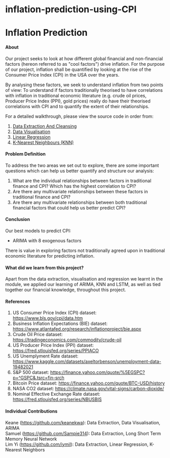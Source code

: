 # inflation-prediction-using-CPI

# Inflation Prediction

#### About
Our project seeks to look at how different global financial and non-financial factors (hereon referred to as "cool factors") drive inflation. For the purpose of our project, inflation shall be quantified by looking at the rise of the Consumer Price Index (CPI) in the USA over the years.

By analysing these factors, we seek to understand inflation from two points of view:
To understand if factors traditionally theorised to have correlations with inflation in traditional economic literature (e.g. crude oil prices, Producer Price Index (PPI), gold prices) really do have their theorised correlations with CPI and to quantify the extent of their relationships.


For a detailed walkthrough, please view the source code in order from:
1. [Data Extraction And Cleansing](https://github.com/senrajah/inflation-prediction-using-CPI/blob/main/DataExtractionAndCleansing.ipynb)
2. [Data Visualisation](https://github.com/senrajah/inflation-prediction-using-CPI/blob/main/DataVisualization.ipynb)
3. [Linear Regression](http://localhost:8890/notebooks/Documents%2FPersonal%2Fberkeley_projects%2Fcapstone%2Finflation-prediction-using-CPI%2FLinearRegression.ipynb)
4. [K-Nearest Neighbours (KNN)](http://localhost:8890/notebooks/Documents%2FPersonal%2Fberkeley_projects%2Fcapstone%2Finflation-prediction-using-CPI%2FKNN.ipynb)


#### Problem Definition
To address the two areas we set out to explore, there are some important questions which can help us better quantify and structure our analysis:
1. What are the individual relationships between factors in traditional finance and CPI? Which has the highest correlation to CPI?
2. Are there any multivariate relationships between these factors in traditional finance and CPI?
3. Are there any multivariate relationships between both traditional financial factors that could help us better predict CPI?

#### Conclusion
Our best models to predict CPI:
- ARIMA with 8 exogenous factors

There is value in exploring factors not traditionally agreed upon in traditional economic literature for predicting inflation.

#### What did we learn from this project?
Apart from the data extraction, visualisation and regression we learnt in the module, we applied our learning of ARIMA, KNN and LSTM, as well as tied together our financial knowledge, throughout this project.

#### References
1. US Consumer Price Index (CPI) dataset: https://www.bls.gov/cpi/data.htm
2. Business Inflation Expectations (BIE) dataset: https://www.atlantafed.org/research/inflationproject/bie.aspx
3. Crude Oil Price dataset: https://tradingeconomics.com/commodity/crude-oil
4. US Producer Price Index (PPI) dataset: https://fred.stlouisfed.org/series/PPIACO
5. US Unemplyment Rate dataset: https://www.kaggle.com/datasets/axeltorbenson/unemployment-data-19482021
6. S&P 500 dataset: https://finance.yahoo.com/quote/%5EGSPC?p=^GSPC&.tsrc=fin-srch
7. Bitcoin Price dataset: https://finance.yahoo.com/quote/BTC-USD/history
8. NASA CO2 dataset: https://climate.nasa.gov/vital-signs/carbon-dioxide/
9. Nominal Effective Exchange Rate dataset: https://fred.stlouisfed.org/series/NBUSBIS

#### Individual Contributions
Keane (https://github.com/keanekwa): Data Extraction, Data Visualisation, ARIMA  
Samuel (https://github.com/Sampie314): Data Extraction, Long Short Term Memory Neural Network  
Lim Yi (https://github.com/iymil): Data Extraction, Linear Regression, K-Nearest Neighbors

